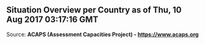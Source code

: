 ## Situation Overview per Country as of Thu, 10 Aug 2017 03:17:16 GMT

Source: **ACAPS (Assessment Capacities Project) - https://www.acaps.org**